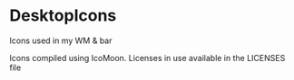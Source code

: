 # DesktopIcons
Icons used in my WM &amp; bar

Icons compiled using IcoMoon. Licenses in use available in the LICENSES file
